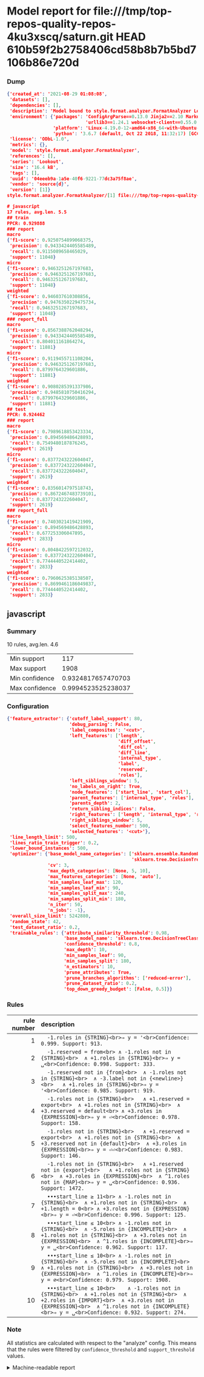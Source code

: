 # Model report for file:///tmp/top-repos-quality-repos-4ku3xscq/saturn.git HEAD 610b59f2b2758406cd58b8b7b5bd7106b86e720d

### Dump

```json
{'created_at': '2021-08-29 01:08:08',
 'datasets': [],
 'dependencies': [],
 'description': 'Model bound to style.format.analyzer.FormatAnalyzer Lookout analyzer.',
 'environment': {'packages': 'ConfigArgParse==0.13.0 Jinja2==2.10 MarkupSafe==1.1.1 PyStemmer==1.3.0 PyYAML==5.1 Pympler==0.5 SQLAlchemy==1.2.10 SQLAlchemy-Utils==0.33.3 asdf==2.3.2 bblfsh==2.12.7 boto==2.49.0 boto3==1.9.130 botocore==1.12.130 cachetools==2.0.1 certifi==2019.3.9 chardet==3.0.4 clint==0.5.1 docker==3.7.0 docker-pycreds==0.4.0 dulwich==0.19.11 grpcio==1.19.0 grpcio-tools==1.19.0 humanfriendly==4.16.1 humanize==0.5.1 idna==2.8 jmespath==0.9.4 jsonschema==2.6.0 lookout-sdk==0.4.1 lookout-sdk-ml==0.19.0 lookout-style==0.2.0 lz4==2.1.6 modelforge==0.12.1 numpy==1.16.2 packaging==19.0 pandas==0.22.0 pip==19.0.3 protobuf==3.7.0 psycopg2-binary==2.7.5 pygtrie==2.3 pyparsing==2.3.1 python-dateutil==2.8.0 python-igraph==0.7.1.post6 pytz==2019.1 requests==2.21.0 requirements-parser==0.2.0 scikit-learn==0.20.1 scikit-optimize==0.5.2 scipy==1.2.1 semantic-version==2.6.0 setuptools==40.8.0 six==1.12.0 smart-open==1.8.1 sourced-ml==0.8.2 spdx==2.5.0 stringcase==1.2.0 tabulate==0.8.2 tqdm==4.31.1 '
                             'urllib3==1.24.1 websocket-client==0.55.0 xxhash==1.3.0',
                 'platform': 'Linux-4.19.0-12-amd64-x86_64-with-Ubuntu-18.04-bionic',
                 'python': '3.6.7 (default, Oct 22 2018, 11:32:17) [GCC 8.2.0]'},
 'license': 'ODbL-1.0',
 'metrics': {},
 'model': 'style.format.analyzer.FormatAnalyzer',
 'references': [],
 'series': 'Lookout',
 'size': '16.4 kB',
 'tags': [],
 'uuid': '04eeeb9a-1a5e-40f6-9221-77dc3a75f8ae',
 'vendor': 'source{d}',
 'version': [1]}
style.format.analyzer.FormatAnalyzer/[1] file:///tmp/top-repos-quality-repos-4ku3xscq/saturn.git 610b59f2b2758406cd58b8b7b5bd7106b86e720d

# javascript
17 rules, avg.len. 5.5
## train
PPCR: 0.929888
### report
macro
{'f1-score': 0.9250754899068375,
 'precision': 0.9433424405585489,
 'recall': 0.9115089658465029,
 'support': 11048}
micro
{'f1-score': 0.9463251267197683,
 'precision': 0.9463251267197683,
 'recall': 0.9463251267197683,
 'support': 11048}
weighted
{'f1-score': 0.946037610308856,
 'precision': 0.9476350229475734,
 'recall': 0.9463251267197683,
 'support': 11048}
### report_full
macro
{'f1-score': 0.8567388762048294,
 'precision': 0.9433424405585489,
 'recall': 0.804011161864274,
 'support': 11881}
micro
{'f1-score': 0.9119455711108204,
 'precision': 0.9463251267197683,
 'recall': 0.8799764329601886,
 'support': 11881}
weighted
{'f1-score': 0.9080285391337986,
 'precision': 0.9485810750416294,
 'recall': 0.8799764329601886,
 'support': 11881}
## test
PPCR: 0.924462
### report
macro
{'f1-score': 0.7989618853423334,
 'precision': 0.894569486428893,
 'recall': 0.7549480187876245,
 'support': 2619}
micro
{'f1-score': 0.8377243222604047,
 'precision': 0.8377243222604047,
 'recall': 0.8377243222604047,
 'support': 2619}
weighted
{'f1-score': 0.8356014797518743,
 'precision': 0.8672467483739101,
 'recall': 0.8377243222604047,
 'support': 2619}
### report_full
macro
{'f1-score': 0.7403021419421909,
 'precision': 0.894569486428893,
 'recall': 0.677253306047895,
 'support': 2833}
micro
{'f1-score': 0.8048422597212032,
 'precision': 0.8377243222604047,
 'recall': 0.7744440522414402,
 'support': 2833}
weighted
{'f1-score': 0.7960625385138507,
 'precision': 0.8699461186049837,
 'recall': 0.7744440522414402,
 'support': 2833}
```

## javascript
### Summary
10 rules, avg.len. 4.6

| | |
|-|-|
|Min support|117|
|Max support|1908|
|Min confidence|0.9324817657470703|
|Max confidence|0.9994523525238037|

### Configuration

```json
{'feature_extractor': {'cutoff_label_support': 80,
                       'debug_parsing': False,
                       'label_composites': '<cut>',
                       'left_features': ['length',
                                         'diff_offset',
                                         'diff_col',
                                         'diff_line',
                                         'internal_type',
                                         'label',
                                         'reserved',
                                         'roles'],
                       'left_siblings_window': 5,
                       'no_labels_on_right': True,
                       'node_features': ['start_line', 'start_col'],
                       'parent_features': ['internal_type', 'roles'],
                       'parents_depth': 2,
                       'return_sibling_indices': False,
                       'right_features': ['length', 'internal_type', 'reserved', 'roles'],
                       'right_siblings_window': 5,
                       'select_features_number': 500,
                       'selected_features': '<cut>'},
 'line_length_limit': 500,
 'lines_ratio_train_trigger': 0.2,
 'lower_bound_instances': 500,
 'optimizer': {'base_model_name_categories': ['sklearn.ensemble.RandomForestClassifier',
                                              'sklearn.tree.DecisionTreeClassifier'],
               'cv': 3,
               'max_depth_categories': [None, 5, 10],
               'max_features_categories': [None, 'auto'],
               'min_samples_leaf_max': 120,
               'min_samples_leaf_min': 90,
               'min_samples_split_max': 240,
               'min_samples_split_min': 180,
               'n_iter': 50,
               'n_jobs': -1},
 'overall_size_limit': 5242880,
 'random_state': 42,
 'test_dataset_ratio': 0.2,
 'trainable_rules': {'attribute_similarity_threshold': 0.98,
                     'base_model_name': 'sklearn.tree.DecisionTreeClassifier',
                     'confidence_threshold': 0.8,
                     'max_depth': 10,
                     'min_samples_leaf': 90,
                     'min_samples_split': 180,
                     'n_estimators': 10,
                     'prune_attributes': True,
                     'prune_branches_algorithms': ['reduced-error'],
                     'prune_dataset_ratio': 0.2,
                     'top_down_greedy_budget': [False, 0.5]}}
```

### Rules

| rule number | description |
|----:|:-----|
| 1 | `  -1.roles in {STRING}<br>⇒ y = '<br>Confidence: 0.999. Support: 913.` |
| 2 | `  -1.reserved = from<br>	∧ -1.roles not in {STRING}<br>	∧ +1.roles in {STRING}<br>⇒ y = ␣<br>Confidence: 0.998. Support: 333.` |
| 3 | `  -1.reserved not in {from}<br>	∧ -1.roles not in {STRING}<br>	∧ -3.label not in {<newline>}<br>	∧ +1.roles in {STRING}<br>⇒ y = '<br>Confidence: 0.985. Support: 919.` |
| 4 | `  -1.roles not in {STRING}<br>	∧ +1.reserved = export<br>	∧ +1.roles not in {STRING}<br>	∧ +3.reserved = default<br>	∧ +3.roles in {EXPRESSION}<br>⇒ y = ⏎<br>Confidence: 0.978. Support: 158.` |
| 5 | `  -1.roles not in {STRING}<br>	∧ +1.reserved = export<br>	∧ +1.roles not in {STRING}<br>	∧ +3.reserved not in {default}<br>	∧ +3.roles in {EXPRESSION}<br>⇒ y = ⏎⏎<br>Confidence: 0.983. Support: 146.` |
| 6 | `  -1.roles not in {STRING}<br>	∧ +1.reserved not in {export}<br>	∧ +1.roles not in {STRING}<br>	∧ +3.roles in {EXPRESSION}<br>	∧ ^1.roles not in {MAP}<br>⇒ y = ␣<br>Confidence: 0.936. Support: 1472.` |
| 7 | `  •••start_line ≥ 11<br>	∧ -1.roles not in {STRING}<br>	∧ +1.roles not in {STRING}<br>	∧ +1.length = 0<br>	∧ +3.roles not in {EXPRESSION}<br>⇒ y = ⏎<br>Confidence: 0.996. Support: 125.` |
| 8 | `  •••start_line ≤ 10<br>	∧ -1.roles not in {STRING}<br>	∧ -5.roles in {INCOMPLETE}<br>	∧ +1.roles not in {STRING}<br>	∧ +3.roles not in {EXPRESSION}<br>	∧ ^1.roles in {INCOMPLETE}<br>⇒ y = ␣<br>Confidence: 0.962. Support: 117.` |
| 9 | `  •••start_line ≤ 10<br>	∧ -1.roles not in {STRING}<br>	∧ -5.roles not in {INCOMPLETE}<br>	∧ +1.roles not in {STRING}<br>	∧ +3.roles not in {EXPRESSION}<br>	∧ ^1.roles in {INCOMPLETE}<br>⇒ y = ∅<br>Confidence: 0.979. Support: 1908.` |
| 10 | `  •••start_line ≤ 10<br>	∧ -1.roles not in {STRING}<br>	∧ +1.roles not in {STRING}<br>	∧ +2.roles in {IMPORT}<br>	∧ +3.roles not in {EXPRESSION}<br>	∧ ^1.roles not in {INCOMPLETE}<br>⇒ y = ␣<br>Confidence: 0.932. Support: 274.` |

### Note
All statistics are calculated with respect to the "analyze" config. This means that the rules were filtered by
`confidence_threshold` and `support_threshold` values.

<details>
    <summary>Machine-readable report</summary>
```json
{"javascript": {"avg_rule_len": 4.6, "max_conf": 0.9994523525238037, "max_support": 1908, "min_conf": 0.9324817657470703, "min_support": 117, "num_rules": 10}}
```
</details>
